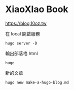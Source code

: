 # XiaoXIao Book
https://blog.10oz.tw

在 local 開啟服務
```
hugo server -D
```

輸出部落格 html
```
hugo
```

新的文章
```
hugo new make-a-hugo-blog.md
```